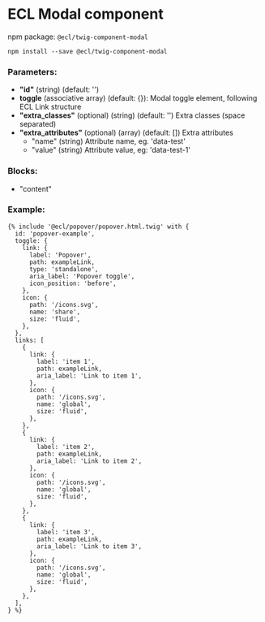 # ECL Modal component

npm package: `@ecl/twig-component-modal`

```shell
npm install --save @ecl/twig-component-modal
```

### Parameters:

- **"id"** (string) (default: '')
- **toggle** (associative array) (default: {}): Modal toggle element, following ECL Link structure
- **"extra_classes"** (optional) (string) (default: '') Extra classes (space separated)
- **"extra_attributes"** (optional) (array) (default: []) Extra attributes
  - "name" (string) Attribute name, eg. 'data-test'
  - "value" (string) Attribute value, eg: 'data-test-1'

### Blocks:

- "content"

### Example:

<!-- prettier-ignore -->
```twig
{% include '@ecl/popover/popover.html.twig' with { 
  id: 'popover-example',
  toggle: {
    link: {
      label: 'Popover',
      path: exampleLink,
      type: 'standalone',
      aria_label: 'Popover toggle',
      icon_position: 'before',
    },
    icon: {
      path: '/icons.svg',
      name: 'share',
      size: 'fluid',
    },
  },
  links: [
    {
      link: {
        label: 'item 1',
        path: exampleLink,
        aria_label: 'Link to item 1',
      },
      icon: {
        path: '/icons.svg',
        name: 'global',
        size: 'fluid',
      },
    },
    {
      link: {
        label: 'item 2',
        path: exampleLink,
        aria_label: 'Link to item 2',
      },
      icon: {
        path: '/icons.svg',
        name: 'global',
        size: 'fluid',
      },
    },
    {
      link: {
        label: 'item 3',
        path: exampleLink,
        aria_label: 'Link to item 3',
      },
      icon: {
        path: '/icons.svg',
        name: 'global',
        size: 'fluid',
      },
    },
  ],
} %}
```
